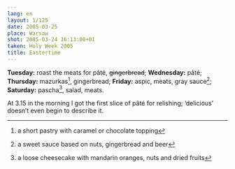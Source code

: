 ```yaml
---
lang: en
layout: 1/125
date: 2005-03-25
place: Warsaw
shot: 2005-03-24 16:13:08+01
taken: Holy Week 2005
title: Eastertime
---
```


**Tuesday:** roast the meats for pâté, <del>gingerbread</del>; **Wednesday:** pâté; **Thursday:** mazurkas[^1], gingerbread; **Friday:** aspic, meats, gray sauce[^2]; **Saturday:** pascha[^3], salad, meats.

At 3.15 in the morning I got the first slice of pâté for relishing; ‘delicious’ doesn’t even begin to describe it.

[^1]: a short pastry with caramel or chocolate topping
[^2]: a sweet sauce based on nuts, gingerbread and beer
[^3]: a loose cheesecake with mandarin oranges, nuts and dried fruits
